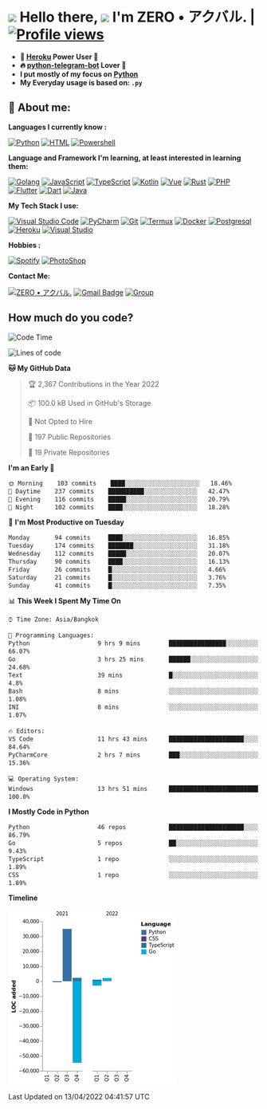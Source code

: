 # <img src="https://i.pinimg.com/originals/01/63/6c/01636c5434cd0462086620c60fdfec16.gif" width="50px"> **Hello there, <img src="https://raw.githubusercontent.com/MartinHeinz/MartinHeinz/master/wave.gif" width="30px">** I'm ZERO • アクバル. | [![Profile views](https://gpvc.arturio.dev/Ryomen-Sukuna)](https://github.com/Ryomen-Sukuna)

- **🐋 [Heroku](https://heroku.com) Power User 💪**
- **🔥 [python-telegram-bot](https://github.com/python-telegram-bot/python-telegram-bot) Lover 💖**
- **I put mostly of my focus on [Python](https://python.org)**
- **My Everyday usage is based on: `.py`**

## 👦 **About me**:

**Languages I currently know :**

[![Python](https://badges.aleen42.com/src/python.svg)](https://python.org)
[![HTML](https://img.shields.io/badge/-HTML-%232c3e50?style=flat&logo=php)](https://whatwg.org)
[![Powershell](https://img.shields.io/badge/-PowerShell-%232c3e50?style=flat&logo=powershell)](https://docs.microsoft.com/en-us/powershell)

**Language ​​and Framework I'm learning, at least interested in learning them:**

[![Golang](https://badges.aleen42.com/src/golang.svg)](https://golang.org)
[![JavaScript](https://badges.aleen42.com/src/javascript.svg)](https://nodejs.org)
[![TypeScript](https://badges.aleen42.com/src/typescript.svg)](https://www.typescriptlang.org)
[![Kotlin](https://badges.aleen42.com/src/kotlin.svg)](https://kotlinlang.org)
[![Vue](https://badges.aleen42.com/src/vue.svg)](https://vuejs.org)
[![Rust](https://img.shields.io/badge/-rust-%232c3e50?style=flat&logo=rust)](https://rust-lang.org)
[![PHP](https://img.shields.io/badge/-php-%232c3e50?style=flat&logo=php)](https://www.php.net)
[![Flutter](https://img.shields.io/badge/-flutter-%232c3e50?style=flat&logo=flutter)](https://flutter.dev)
[![Dart](https://img.shields.io/badge/-dart-%232c3e50?style=flat&logo=dart)](https://dart.dev)
[![Java](https://badges.aleen42.com/src/java.svg)](https://www.java.com/en)

**My Tech Stack I use:**

[![Visual Studio Code](https://badges.aleen42.com/src/visual_studio_code.svg)](https://code.visualstudio.com)
[![PyCharm](https://img.shields.io/badge/-pycharm-%23007ACC?style=flat&logo=pycharm&logoColor=black&color=black&labelColor=green)](https://www.jetbrains.com/pycharm)
[![Git](https://img.shields.io/badge/-Git-%23F05032?style=flat&logo=git&logoColor=%23ffffff)](https://git-scm.com)
[![Termux](https://img.shields.io/badge/-Termux-%232c3e50?style=flat&logo=typescript)](https://termux.com)
[![Docker](https://badges.aleen42.com/src/docker.svg)](https://www.docker.com/)
[![Postgresql](https://img.shields.io/badge/-Postgresql-%232c3e50?style=flat&logo=postgresql)](https://postgresql.org)
[![Heroku](https://img.shields.io/badge/-Heroku-purple?style=flat&logo=heroku)](https://heroku.com)
[![Visual Studio](https://badges.aleen42.com/src/visual_studio.svg)](https://visualstudio.microsoft.com/)

**Hobbies :**

[![Spotify](https://badges.aleen42.com/src/spotify.svg)](https://spotify.com)
[![PhotoShop](https://badges.aleen42.com/src/photoshop.svg)](https://www.adobe.com/products/photoshop.html)

**Contact Me:**

[![ZERO • アクバル.](https://badges.aleen42.com/src/telegram.svg)](https://t.me/Anomaliii)
[![Gmail Badge](https://img.shields.io/badge/-ryomensukuna83@gmail.com-c14438?style=flat&logo=Gmail&logoColor=white)](https://ryomensukuna83@gmail.com)
[![Group](https://img.shields.io/badge/dynamic/json?logo=telegram&label=%40RandomAnimeIndonesia&labelColor=282c34&suffix=+members&color=2CA5E0&query=%24.data.totalSubs&url=https%3A%2F%2Fapi.spencerwoo.com%2Fsubstats%2F%3Fsource%3Dtelegram%26queryKey%3DGrup_Anime_Random&longCache=true%22)](https://t.me/Grup_Anime_Random)
 

## **How much do you code?**

<!--START_SECTION:waka-->
![Code Time](http://img.shields.io/badge/Code%20Time-101%20hrs%2031%20mins-blue)

![Lines of code](https://img.shields.io/badge/From%20Hello%20World%20I%27ve%20Written--18%20Thousand%20lines%20of%20code-blue)

**🐱 My GitHub Data** 

> 🏆 2,367 Contributions in the Year 2022
 > 
> 📦 100.0 kB Used in GitHub's Storage 
 > 
> 🚫 Not Opted to Hire
 > 
> 📜 197 Public Repositories 
 > 
> 🔑 19 Private Repositories  
 > 
**I'm an Early 🐤** 

```text
🌞 Morning    103 commits    ████░░░░░░░░░░░░░░░░░░░░░   18.46% 
🌆 Daytime    237 commits    ██████████░░░░░░░░░░░░░░░   42.47% 
🌃 Evening    116 commits    █████░░░░░░░░░░░░░░░░░░░░   20.79% 
🌙 Night      102 commits    ████░░░░░░░░░░░░░░░░░░░░░   18.28%

```
📅 **I'm Most Productive on Tuesday** 

```text
Monday       94 commits     ████░░░░░░░░░░░░░░░░░░░░░   16.85% 
Tuesday      174 commits    ███████░░░░░░░░░░░░░░░░░░   31.18% 
Wednesday    112 commits    █████░░░░░░░░░░░░░░░░░░░░   20.07% 
Thursday     90 commits     ████░░░░░░░░░░░░░░░░░░░░░   16.13% 
Friday       26 commits     █░░░░░░░░░░░░░░░░░░░░░░░░   4.66% 
Saturday     21 commits     █░░░░░░░░░░░░░░░░░░░░░░░░   3.76% 
Sunday       41 commits     █░░░░░░░░░░░░░░░░░░░░░░░░   7.35%

```


📊 **This Week I Spent My Time On** 

```text
⌚︎ Time Zone: Asia/Bangkok

💬 Programming Languages: 
Python                   9 hrs 9 mins        ████████████████░░░░░░░░░   66.07% 
Go                       3 hrs 25 mins       ██████░░░░░░░░░░░░░░░░░░░   24.68% 
Text                     39 mins             █░░░░░░░░░░░░░░░░░░░░░░░░   4.8% 
Bash                     8 mins              ░░░░░░░░░░░░░░░░░░░░░░░░░   1.08% 
INI                      8 mins              ░░░░░░░░░░░░░░░░░░░░░░░░░   1.07%

🔥 Editors: 
VS Code                  11 hrs 43 mins      █████████████████████░░░░   84.64% 
PyCharmCore              2 hrs 7 mins        ███░░░░░░░░░░░░░░░░░░░░░░   15.36%

💻 Operating System: 
Windows                  13 hrs 51 mins      █████████████████████████   100.0%

```

**I Mostly Code in Python** 

```text
Python                   46 repos            █████████████████████░░░░   86.79% 
Go                       5 repos             ██░░░░░░░░░░░░░░░░░░░░░░░   9.43% 
TypeScript               1 repo              ░░░░░░░░░░░░░░░░░░░░░░░░░   1.89% 
CSS                      1 repo              ░░░░░░░░░░░░░░░░░░░░░░░░░   1.89%

```


**Timeline**

![Chart not found](https://raw.githubusercontent.com/Ryomen-Sukuna/Ryomen-Sukuna/master/charts/bar_graph.png) 


 Last Updated on 13/04/2022 04:41:57 UTC
<!--END_SECTION:waka-->
